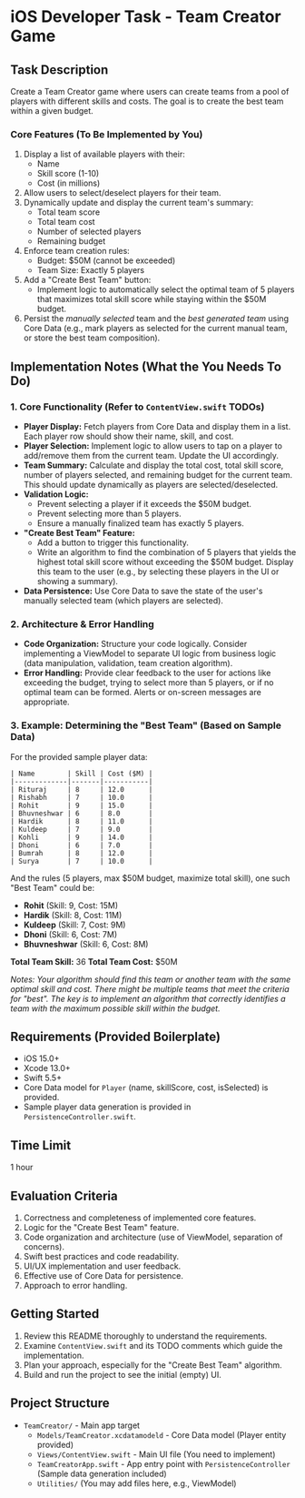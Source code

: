 # iOS Developer Task - Team Creator Game

## Task Description

Create a Team Creator game where users can create teams from a pool of players with different skills and costs. The goal is to create the best team within a given budget.

### Core Features (To Be Implemented by You)

1. Display a list of available players with their:
   - Name
   - Skill score (1-10)
   - Cost (in millions)
2. Allow users to select/deselect players for their team.
3. Dynamically update and display the current team's summary:
   - Total team score
   - Total team cost
   - Number of selected players
   - Remaining budget
4. Enforce team creation rules:
   - Budget: $50M (cannot be exceeded)
   - Team Size: Exactly 5 players
5. Add a "Create Best Team" button:
   - Implement logic to automatically select the optimal team of 5 players that maximizes total skill score while staying within the $50M budget.
6. Persist the _manually selected_ team and the _best generated team_ using Core Data (e.g., mark players as selected for the current manual team, or store the best team composition).

## Implementation Notes (What the You Needs To Do)

### 1. Core Functionality (Refer to `ContentView.swift` TODOs)

- **Player Display:** Fetch players from Core Data and display them in a list. Each player row should show their name, skill, and cost.
- **Player Selection:** Implement logic to allow users to tap on a player to add/remove them from the current team. Update the UI accordingly.
- **Team Summary:** Calculate and display the total cost, total skill score, number of players selected, and remaining budget for the current team. This should update dynamically as players are selected/deselected.
- **Validation Logic:**
  - Prevent selecting a player if it exceeds the $50M budget.
  - Prevent selecting more than 5 players.
  - Ensure a manually finalized team has exactly 5 players.
- **"Create Best Team" Feature:**
  - Add a button to trigger this functionality.
  - Write an algorithm to find the combination of 5 players that yields the highest total skill score without exceeding the $50M budget. Display this team to the user (e.g., by selecting these players in the UI or showing a summary).
- **Data Persistence:** Use Core Data to save the state of the user's manually selected team (which players are selected).

### 2. Architecture & Error Handling

- **Code Organization:** Structure your code logically. Consider implementing a ViewModel to separate UI logic from business logic (data manipulation, validation, team creation algorithm).
- **Error Handling:** Provide clear feedback to the user for actions like exceeding the budget, trying to select more than 5 players, or if no optimal team can be formed. Alerts or on-screen messages are appropriate.

### 3. Example: Determining the "Best Team" (Based on Sample Data)

For the provided sample player data:

```
| Name        | Skill | Cost ($M) |
|-------------|-------|-----------|
| Rituraj     | 8     | 12.0      |
| Rishabh     | 7     | 10.0      |
| Rohit       | 9     | 15.0      |
| Bhuvneshwar | 6     | 8.0       |
| Hardik      | 8     | 11.0      |
| Kuldeep     | 7     | 9.0       |
| Kohli       | 9     | 14.0      |
| Dhoni       | 6     | 7.0       |
| Bumrah      | 8     | 12.0      |
| Surya       | 7     | 10.0      |
```

And the rules (5 players, max $50M budget, maximize total skill), one such "Best Team" could be:

- **Rohit** (Skill: 9, Cost: 15M)
- **Hardik** (Skill: 8, Cost: 11M)
- **Kuldeep** (Skill: 7, Cost: 9M)
- **Dhoni** (Skill: 6, Cost: 7M)
- **Bhuvneshwar** (Skill: 6, Cost: 8M)

**Total Team Skill:** 36
**Total Team Cost:** $50M

_Notes: Your algorithm should find this team or another team with the same optimal skill and cost. There might be multiple teams that meet the criteria for "best". The key is to implement an algorithm that correctly identifies a team with the maximum possible skill within the budget._

## Requirements (Provided Boilerplate)

- iOS 15.0+
- Xcode 13.0+
- Swift 5.5+
- Core Data model for `Player` (name, skillScore, cost, isSelected) is provided.
- Sample player data generation is provided in `PersistenceController.swift`.

## Time Limit

1 hour

## Evaluation Criteria

1. Correctness and completeness of implemented core features.
2. Logic for the "Create Best Team" feature.
3. Code organization and architecture (use of ViewModel, separation of concerns).
4. Swift best practices and code readability.
5. UI/UX implementation and user feedback.
6. Effective use of Core Data for persistence.
7. Approach to error handling.

## Getting Started

1. Review this README thoroughly to understand the requirements.
2. Examine `ContentView.swift` and its TODO comments which guide the implementation.
3. Plan your approach, especially for the "Create Best Team" algorithm.
4. Build and run the project to see the initial (empty) UI.

## Project Structure

- `TeamCreator/` - Main app target
  - `Models/TeamCreator.xcdatamodeld` - Core Data model (Player entity provided)
  - `Views/ContentView.swift` - Main UI file (You need to implement)
  - `TeamCreatorApp.swift` - App entry point with `PersistenceController` (Sample data generation included)
  - `Utilities/` (You may add files here, e.g., ViewModel)
